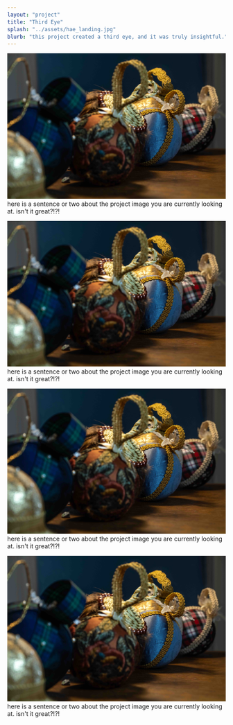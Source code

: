 ```yaml
---
layout: "project"
title: "Third Eye"
splash: "../assets/hae_landing.jpg"
blurb: "this project created a third eye, and it was truly insightful."
---
```

![Third eye](../assets/hae_landing.jpg) here is a sentence or two about the project image you are currently looking at. isn't it great?!?!

![Third eye](../assets/hae_landing.jpg) here is a sentence or two about the project image you are currently looking at. isn't it great?!?!

![Third eye](../assets/hae_landing.jpg) here is a sentence or two about the project image you are currently looking at. isn't it great?!?!

![Third eye](../assets/hae_landing.jpg) here is a sentence or two about the project image you are currently looking at. isn't it great?!?!
